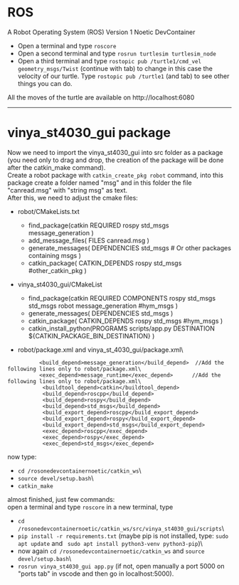 
# ROS 

A Robot Operating System (ROS) Version 1 Noetic DevContainer

*  Open a terminal and type `roscore`
*  Open a second terminal and type `rosrun turtlesim turtlesim_node`
*  Open a third terminal and type `rostopic pub /turtle1/cmd_vel geometry_msgs/Twist` (continue with tab) to change in this case the velocity of our turtle. Type `rostopic pub /turtle1` (and tab) to see other things you can do.

All the moves of the turtle are available on http://localhost:6080


---------------------------------
# vinya_st4030_gui package

Now we need to import the vinya_st4030_gui into src folder as a package (you need only to drag and drop, the creation of the package will be done after the catkin_make command). \
Create a robot package with `catkin_create_pkg robot` command, into this package create a folder named "msg" and in this folder the file "canread.msg" with "string msg" as text. \
After this, we need to adjust the cmake files: 
* robot/CMakeLists.txt
     * find_package(catkin REQUIRED
        rospy
        std_msgs
        message_generation
        )
    * add_message_files(
         FILES
         canread.msg
         ) 
    * generate_messages(
         DEPENDENCIES
         std_msgs  # Or other packages containing msgs
         ) 
    * catkin_package(
          CATKIN_DEPENDS rospy std_msgs #other_catkin_pkg 
          ) 


* vinya_st4030_gui/CMakeList
    *  find_package(catkin REQUIRED COMPONENTS
            rospy
            std_msgs
            std_msgs
            robot
            message_generation
            #hym_msgs
            )
    *  generate_messages(
           DEPENDENCIES
           std_msgs
           )
    * catkin_package(
           CATKIN_DEPENDS rospy std_msgs #hym_msgs
            )
    * catkin_install_python(PROGRAMS
            scripts/app.py
             DESTINATION ${CATKIN_PACKAGE_BIN_DESTINATION}
           )

* robot/package.xml and vinya_st_4030_gui/package.xml\
 ```
           <build_depend>message_generation</build_depend>  //Add the following lines only to robot/package.xml\
           <exec_depend>message_runtime</exec_depend>      //Add the following lines only to robot/package.xml\
            <buildtool_depend>catkin</buildtool_depend>
            <build_depend>roscpp</build_depend>
            <build_depend>rospy</build_depend>
            <build_depend>std_msgs</build_depend>
            <build_export_depend>roscpp</build_export_depend>
            <build_export_depend>rospy</build_export_depend>
            <build_export_depend>std_msgs</build_export_depend>
            <exec_depend>roscpp</exec_depend>
            <exec_depend>rospy</exec_depend>
            <exec_depend>std_msgs</exec_depend>
```

now type: 
* `cd /rosonedevcontainernoetic/catkin_ws`\
* `source devel/setup.bash`\
* `catkin_make`

almost finished, just few commands:\
open a terminal and type  `roscore` 
in a new terminal, type 
* `cd /rosonedevcontainernoetic/catkin_ws/src/vinya_st4030_gui/scripts`\
* `pip install -r requirements.txt` (maybe pip is not installed, type: `sudo apt update` and ` sudo apt install python3-venv python3-pip`)\
* now again `cd /rosonedevcontainernoetic/catkin_ws` and `source devel/setup.bash`\
* `rosrun vinya_st4030_gui app.py` (if not, open manually a port 5000 on "ports tab" in vscode and then go in localhost:5000).

























    
